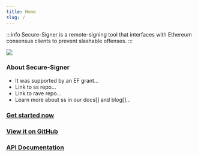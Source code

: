 ```yaml
---
title: Home
slug: /
---
```


:::info
Secure-Signer is a remote-signing tool that interfaces with Ethereum consensus clients to prevent slashable offenses.
:::

![](/img/secure-signer.png)

### About Secure-Signer

- It was supported by an EF grant...
- Link to ss repo...
- Link to rave repo...
- Learn more about ss in our docs[] and blog[]...

### [Get started now](environment)

### [View it on GitHub](https://github.com/PufferFinance/secure-signer)

### [API Documentation](https://pufferfinance.github.io/secure-signer-api-docs/redoc-static.html)
